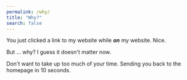 ```yaml
---
permalink: /why/
title: "Why?"
search: false
---
```


<meta http-equiv="refresh" content="10;URL=/index.html">


You just clicked a link to my website while ***on*** my website. Nice.

But ... why? I guess it doesn't matter now.

Don't want to take up too much of your time. Sending you back to the homepage in 10 seconds.